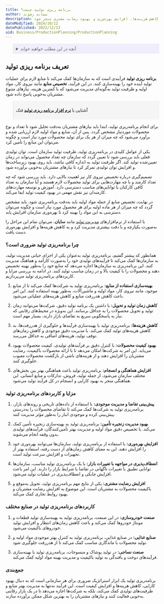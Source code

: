 ```yaml
---
title: برنامه ریزی تولید چیست؟
author: سمانه رشوند
description: برنامه ریزی تولید، فرآیندی استراتژیک برای بهینه‌سازی عملیات تولیدی است. چگونه برنامه ریزی تولید می‌تواند به کاهش هزینه‌ها، افزایش بهره‌وری و بهبود رضایت مشتری منجر شود.
dateModified: 2024/10/12
datePublished: 2022/12/13
uid: Business/ProductionPlanning/ProductionPlanning
---
```


<blockquote style="background-color:#eeeefc; padding:0.5rem">

<details>
  <summary>آنچه در این مطلب خواهید خواند</summary>
  <ul>
    <li>تعریف برنامه ریزی تولید</li>
    <li>چرا برنامه‌ریزی تولید ضروری است؟</li>
    <li>مزایا و کاربردهای برنامه‌ریزی تولید</li>
    <li>کاربردهای برنامه‌ریزی تولید در صنایع مختلف</li>
    <li>جمع‌بندی</li>
  </ul>
</details>

</blockquote>

## تعریف برنامه ریزی تولید
**برنامه ریزی تولید** فرآیندی است که به سازمان‌ها کمک می‌کند تا منابع لازم برای عملیات تولید آینده خود را بهینه‌سازی کنند. در این فرآیند، **تخصیص منابع** مانند نیروی کار، مواد اولیه و ظرفیت تولید به‌گونه‌ای مدیریت می‌شود که با کمترین هزینه، نیازهای متنوع مشتریان به‌خوبی پاسخ داده شود.


<blockquote style="background-color:#f5f5f5; padding:0.5rem">
<p><strong>آشنایی با <a href="https://www.hooshkar.com/Software/Fennec/Module/ProductionPlanning" target="_blank">نرم افزار برنامه ریزی تولید</a> فنک</p></strong></blockquote>

برای انجام برنامه‌ریزی تولید، ابتدا باید نیازهای مشتریان به‌دقت تحلیل شود تا تعداد و نوع محصولات موردنیاز مشخص گردد. پس از آن، منابع و مواد اولیه لازم ارزیابی شده و برآورد می‌شود که چه میزان از هر یک برای تولید محصولات مورد نیاز است و چگونه می‌توان این منابع را تأمین کرد.

یکی از عوامل کلیدی در برنامه‌ریزی تولید، ظرفیت تولید سازمان است. توان تولیدی فعلی باید بررسی شود تا تعیین گردد که سازمان چه تعداد محصول می‌تواند در زمان تعیین‌شده تولید کند. اگر ظرفیت تولید به اندازه کافی نباشد، باید روی بهبود زیرساخت‌ها و افزایش توان تولیدی تمرکز کرد تا نیازهای مشتریان به‌خوبی برآورده شود.

تصمیم‌گیری درباره تخصیص نیروی کار نیز اهمیت بالایی دارد. باید بررسی شود که چه تعداد کارمند و با چه مهارت‌هایی برای تولید محصولات لازم هستند و آیا سازمان به تعداد کافی کارکنان با توانایی‌های مناسب دسترسی دارد. آموزش و توسعه مهارت‌های کارمندان نیز نقش مهمی در بهبود کیفیت تولید ایفا می‌کند.

در نهایت، تخصیص منابع از جمله مواد اولیه باید به‌دقت برنامه‌ریزی شود. باید مشخص گردد که چه میزان از هر ماده اولیه برای هر محصول مورد نیاز است و چگونه می‌توان دسترسی به این مواد را بهینه کرد تا بهره‌وری سازمان افزایش یابد. 

با استفاده از نرم‌افزارهای <a href="https://www.hooshkar.com/Software/Sayan/Package/Industrial" target="_blank">مدیریت تولید</a> مانند **سایان**، می‌توان تمام این مراحل را به‌صورت یکپارچه و با دقت بیشتری مدیریت کرد و به کاهش هزینه‌ها و افزایش بهره‌وری دست یافت.

### چرا برنامه‌ریزی تولید ضروری است؟

همانطور که پیشتر گفتیم، برنامه‌ریزی تولید به‌عنوان یکی از اجزای حیاتی مدیریت تولید، به سازمان‌ها کمک می‌کند تا فرآیندهای تولیدی خود را به‌صورت کارآمد و هماهنگ مدیریت کنند. این برنامه‌ریزی به سازمان‌ها اجازه می‌دهد که منابع خود را به‌طور بهینه تخصیص دهند و محصولات را با کیفیت بالا و در زمان مناسب تولید کنند. در ادامه به بررسی مزایا و کاربردهای برنامه‌ریزی تولید می‌پردازیم.

1. **بهینه‌سازی استفاده از منابع:**
   برنامه‌ریزی تولید به شرکت‌ها کمک می‌کند تا از منابع موجود، مانند نیروی کار، مواد اولیه و ماشین‌آلات، به‌طور بهینه استفاده کنند. این امر باعث کاهش هدررفت منابع و کاهش هزینه‌های عملیاتی می‌شود.

2. **کاهش زمان تولید و تحویل:**
   با داشتن یک برنامه تولید دقیق، شرکت‌ها می‌توانند زمان تولید و تحویل محصولات را به حداقل برسانند. این به‌ویژه در محیط‌های رقابتی که نیاز به پاسخگویی سریع به تقاضای بازار دارند، بسیار مهم است.

3. **کاهش هزینه‌ها:**
   برنامه‌ریزی تولید با بهینه‌سازی فرآیندها و جلوگیری از هدررفت‌ها، به کاهش هزینه‌های تولید کمک می‌کند. با مدیریت دقیق موجودی و کاهش زمان‌های توقف تولید، هزینه‌های اضافی به حداقل می‌رسد.

4. **بهبود کیفیت محصولات:**
   با کنترل دقیق بر فرآیندهای تولیدی، کیفیت محصولات بهبود می‌یابد. این امر به شرکت‌ها امکان می‌دهد تا با ارائه محصولات باکیفیت، رضایت مشتریان را افزایش دهند و از هزینه‌های ناشی از بازگشت محصولات معیوب جلوگیری کنند.

5. **افزایش هماهنگی و انسجام:**
   برنامه‌ریزی تولید باعث هماهنگی بهتر بین بخش‌های مختلف سازمان می‌شود، از جمله تولید، فروش، تدارکات و منابع انسانی. این هماهنگی منجر به بهبود کارایی و انسجام در کل فرآیند تولید می‌شود.

### **مزایا و کاربردهای برنامه‌ریزی تولید**

1. **پیش‌بینی تقاضا و مدیریت موجودی:**
   با استفاده از داده‌های تاریخی و روندهای بازار، برنامه‌ریزی تولید به شرکت‌ها کمک می‌کند تا تقاضای محصولات را به‌درستی پیش‌بینی کرده و موجودی انبار را به‌طور مؤثر مدیریت کنند.

2. **بهبود مدیریت زنجیره تأمین:**
   برنامه‌ریزی تولید به بهینه‌سازی زنجیره تأمین کمک می‌کند. با تخصیص دقیق مواد اولیه و مدیریت بهتر تأمین‌کنندگان، فرآیندهای تولیدی بدون وقفه انجام می‌شوند.

3. **افزایش بهره‌وری:**
   با استفاده از برنامه‌ریزی تولید، سازمان‌ها می‌توانند بهره‌وری خود را افزایش دهند. این به معنای کاهش زمان‌های از دست رفته، استفاده بهتر از تجهیزات و افزایش سرعت تولید است.

4. **انعطاف‌پذیری در مواجهه با تغییرات بازار:**
   با یک برنامه‌ریزی تولید مناسب، سازمان‌ها توانایی تطبیق با تغییرات ناگهانی در تقاضا یا شرایط بازار را دارند. این امر باعث افزایش چابکی و انعطاف‌پذیری در عملیات تولید می‌شود.

5. **افزایش رضایت مشتری:**
   یکی از نتایج مهم برنامه‌ریزی تولید، تحویل به‌موقع و باکیفیت محصولات به مشتریان است. این موضوع به افزایش رضایت مشتریان و بهبود روابط تجاری کمک می‌کند.

### **کاربردهای برنامه‌ریزی تولید در صنایع مختلف**

1. **صنعت خودروسازی:**
   در این صنعت، برنامه‌ریزی تولید به بهینه‌سازی تولید قطعات و مونتاژ خودروها کمک می‌کند و باعث کاهش زمان‌های انتظار و افزایش تولید خودروهای باکیفیت می‌شود.

2. **صنایع غذایی:**
   در صنایع غذایی، برنامه‌ریزی تولید به کنترل بهتر موجودی مواد اولیه و تولید محصولات با ماندگاری مناسب کمک می‌کند تا از هدررفت جلوگیری شود.

3. **صنعت نساجی:**
   در تولید پوشاک و منسوجات، برنامه‌ریزی تولید با بهینه‌سازی فرآیندهای دوخت و بافندگی به تولید باکیفیت و مدیریت بهینه مواد اولیه کمک می‌کند.

### **جمع‌بندی**

برنامه‌ریزی تولید یک ابزار استراتژیک ضروری برای هر سازمانی است که به دنبال بهبود کارایی، کاهش هزینه‌ها و افزایش کیفیت است. این فرآیند نه‌تنها به مدیریت بهتر منابع و ظرفیت‌های تولیدی کمک می‌کند، بلکه به شرکت‌ها اجازه می‌دهد تا در یک بازار رقابتی به‌خوبی فعالیت کنند و نیازهای مشتریان را به بهترین شکل ممکن برآورده سازند.